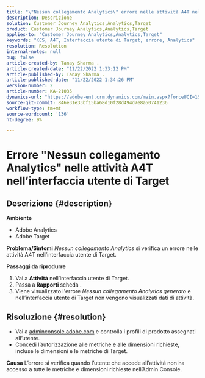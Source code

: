 ```yaml
---
title: "\"Nessun collegamento Analytics\" errore nelle attività A4T nell'interfaccia utente di Target"
description: Descrizione
solution: Customer Journey Analytics,Analytics,Target
product: Customer Journey Analytics,Analytics,Target
applies-to: "Customer Journey Analytics,Analytics,Target"
keywords: "KCS, A4T, Interfaccia utente di Target, errore, Analytics"
resolution: Resolution
internal-notes: null
bug: false
article-created-by: Tanay Sharma .
article-created-date: "11/22/2022 1:33:12 PM"
article-published-by: Tanay Sharma .
article-published-date: "11/22/2022 1:34:26 PM"
version-number: 2
article-number: KA-21035
dynamics-url: "https://adobe-ent.crm.dynamics.com/main.aspx?forceUCI=1&pagetype=entityrecord&etn=knowledgearticle&id=77b34833-6a6a-ed11-9561-6045bd006a22"
source-git-commit: 846e31e33bf15ba68d10f28d494d7e8a50741236
workflow-type: tm+mt
source-wordcount: '136'
ht-degree: 9%

---
```


# Errore &quot;Nessun collegamento Analytics&quot; nelle attività A4T nell’interfaccia utente di Target

## Descrizione {#description}

<b>Ambiente</b>
- Adobe Analytics
- Adobe Target



<b>Problema/Sintomi</b>
*Nessun collegamento Analytics* si verifica un errore nelle attività A4T nell’interfaccia utente di Target.



<b>Passaggi da riprodurre</b>

1. Vai a <b>Attività</b> nell’interfaccia utente di Target.
2. Passa a <b>Rapporti </b>scheda .
3. Viene visualizzato l&#39;errore *Nessun collegamento Analytics generato* e nell’interfaccia utente di Target non vengono visualizzati dati di attività.



## Risoluzione {#resolution}


- Vai a [adminconsole.adobe.com](https://adminconsole.adobe.com/) e controlla i profili di prodotto assegnati all’utente.
- Concedi l’autorizzazione alle metriche e alle dimensioni richieste, incluse le dimensioni e le metriche di Target.



<b>Causa</b>
L’errore si verifica quando l’utente che accede all’attività non ha accesso a tutte le metriche e dimensioni richieste nell’Admin Console.
